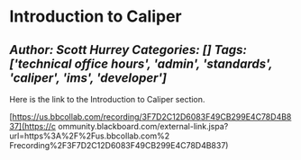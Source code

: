 # Introduction to Caliper
*Author: Scott Hurrey*
*Categories: []*
*Tags: ['technical office hours', 'admin', 'standards', 'caliper', 'ims', 'developer']*
---
Here is the link to the Introduction to Caliper section.

[https://us.bbcollab.com/recording/3F7D2C12D6083F49CB299E4C78D4B837](https://c
ommunity.blackboard.com/external-link.jspa?url=https%3A%2F%2Fus.bbcollab.com%2
Frecording%2F3F7D2C12D6083F49CB299E4C78D4B837)

